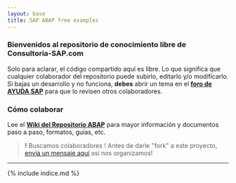 ```yaml
---
layout: base
title: SAP ABAP free examples
---
```


### Bienvenidos al repositorio de conocimiento libre de Consultoria-SAP.com

Solo para aclarar, el código compartido aquí es libre. Lo que significa que cualquier colaborador del repositorio puede subirlo, editarlo y/o modificarlo. Si bajas un desarrollo y no funciona, **debes** abrir un tema en el **[foro de AYUDA SAP](http://foros.consultoria-sap.com)** para que lo revisen otros colaboradores.

### Cómo colaborar
Lee el [**Wiki del Repositorio ABAP**](https://github.com/SidVal/ABAP/wiki) para mayor información y documentos paso a paso, formatos, guías, etc.

> **!** Buscamos colaboradores ! Antes de darle "fork" a este proyecto, [envía un mensaje aquí](https://github.com/SidVal/ABAP/issues/5) así nos organizamos!  

***

{% include indice.md %}
